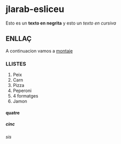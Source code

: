 # jlarab-esliceu
Esto es un **texto en negrita** y esto un *texto en cursiva*
## ENLLAÇ
A continuacion vamos a [montaje](montaje/Captura%20de%20pantalla%20de%202023-10-05%2008-30-34.png)
### LLISTES
1. Peix
2. Carn
3. Pizza
  1. Peperoni
  2. 4 formatges
  3. Jamon
#### quatre
##### cinc
###### sis
